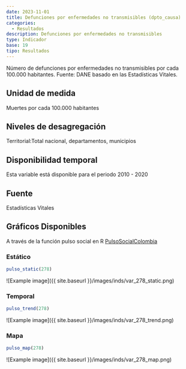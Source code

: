 ```yaml
---
date: 2023-11-01
title: Defunciones por enfermedades no transmisibles (dpto_causa)
categories:
  - Resultados
description: Defunciones por enfermedades no transmisibles
type: Indicador
base: 19
tipo: Resultados
--- 
```


Número de defunciones por enfermedades no transmisibles por cada 100.000 habitantes.
Fuente: DANE basado en las Estadísticas Vitales.

## Unidad de medida
Muertes por cada 100.000 habitantes

## Niveles de desagregación
Territorial:Total nacional, departamentos, municipios

## Disponibilidad temporal
Esta variable está disponible para el periodo 2010 - 2020

## Fuente
Estadísticas Vitales

## Gráficos Disponibles

A través de la función pulso social en R [PulsoSocialColombia](https://github.com/pulsosocialcolombia/PulsoSocialColombia)

### Estático

``` R
pulso_static(278)
```

![Example image]({{ site.baseurl }}/images/inds/var_278_static.png)

### Temporal

``` R
pulso_trend(278)
```

![Example image]({{ site.baseurl }}/images/inds/var_278_trend.png)

### Mapa

``` R
pulso_map(278)
```

![Example image]({{ site.baseurl }}/images/inds/var_278_map.png)